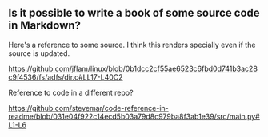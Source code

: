 ## Is it possible to write a book of some source code in Markdown?

Here's a reference to some source. I think this renders specially even if the source is updated.

https://github.com/jflam/linux/blob/0b1dcc2cf55ae6523c6fbd0d741b3ac28c9f4536/fs/adfs/dir.c#LL17-L40C2

Reference to code in a different repo?

https://github.com/stevemar/code-reference-in-readme/blob/031e04f922c14ecd5b03a79d8c979ba8f3ab1e39/src/main.py#L1-L6
